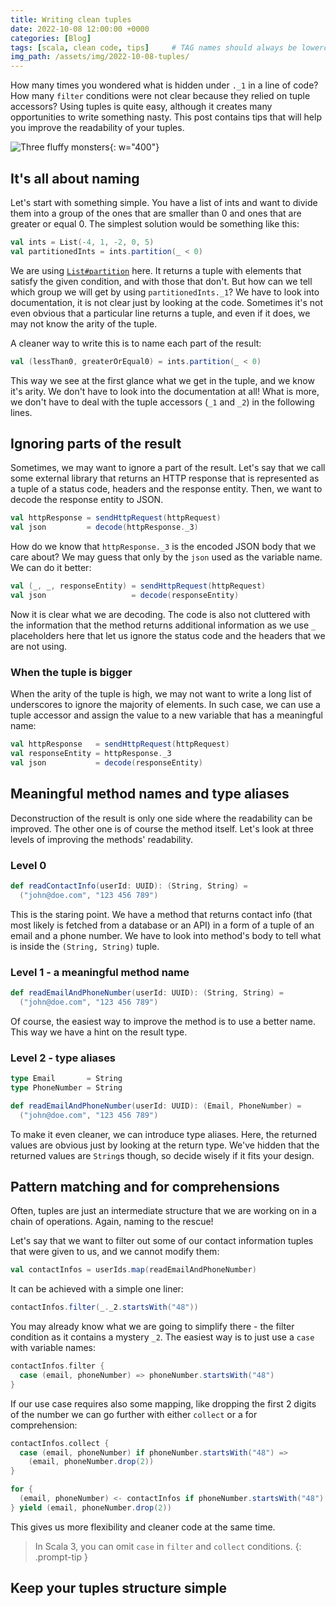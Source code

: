 ```yaml
---
title: Writing clean tuples
date: 2022-10-08 12:00:00 +0000
categories: [Blog]
tags: [scala, clean code, tips]     # TAG names should always be lowercase
img_path: /assets/img/2022-10-08-tuples/
---
```


How many times you wondered what is hidden under `._1` in a line of code?
How many `filter` conditions were not clear because they relied on tuple
accessors? Using tuples is quite easy, although it creates many
opportunities to write something nasty. This post contains tips that will
help you improve the readability of your tuples.

![Three fluffy monsters](three_fluffy_monsters.png){: w="400"}

## It's all about naming

Let's start with something simple. You have a list of ints and want to
divide them into a group of the ones that are smaller than 0 and ones
that are greater or equal 0. The simplest solution would be something
like this:

```scala
val ints = List(-4, 1, -2, 0, 5)
val partitionedInts = ints.partition(_ < 0)
```

We are using
[`List#partition`](https://www.scala-lang.org/api/current/scala/collection/immutable/List.html#partition(p:A=%3EBoolean):(List[A],List[A]))
here. It returns a tuple with elements that satisfy the given condition,
and with those that don't. But how can we tell which group we will get
by using `partitionedInts._1`? We have to look into documentation, it is
not clear just by looking at the code. Sometimes it's not even obvious
that a particular line returns a tuple, and even if it does, we may not
know the arity of the tuple.

A cleaner way to write this is to name each part of the result:

```scala
val (lessThan0, greaterOrEqual0) = ints.partition(_ < 0)
```

This way we see at the first glance what we get in the tuple, and we
know it's arity. We don't have to look into the documentation at all!
What is more, we don't have to deal with the tuple accessors (`_1` and
`_2`) in the following lines.

## Ignoring parts of the result

Sometimes, we may want to ignore a part of the result. Let's say that
we call some external library that returns an HTTP response that is
represented as a tuple of a status code, headers and the response entity.
Then, we want to decode the response entity to JSON.

```scala
val httpResponse = sendHttpRequest(httpRequest)
val json         = decode(httpResponse._3)
```

How do we know that `httpResponse._3` is the encoded JSON body that we
care about? We may guess that only by the `json` used as the variable
name. We can do it better:

```scala
val (_, _, responseEntity) = sendHttpRequest(httpRequest)
val json                   = decode(responseEntity)
```

Now it is clear what we are decoding. The code is also not cluttered
with the information that the method returns additional information
as we use `_` placeholders here that let us ignore the status code
and the headers that we are not using.

### When the tuple is bigger

When the arity of the tuple is high, we may not want to write a long
list of underscores to ignore the majority of elements. In such case,
we can use a tuple accessor and assign the value to a new variable
that has a meaningful name:

```scala
val httpResponse   = sendHttpRequest(httpRequest)
val responseEntity = httpResponse._3
val json           = decode(responseEntity)
```

## Meaningful method names and type aliases

Deconstruction of the result is only one side where the readability
can be improved. The other one is of course the method itself. Let's
look at three levels of improving the methods' readability.

### Level 0

```scala
def readContactInfo(userId: UUID): (String, String) =
  ("john@doe.com", "123 456 789")
```

This is the staring point. We have a method that returns contact info
(that most likely is fetched from a database or an API) in a form of
a tuple of an email and a phone number. We have to look into method's
body to tell what is inside the `(String, String)` tuple.

### Level 1 - a meaningful method name

```scala
def readEmailAndPhoneNumber(userId: UUID): (String, String) =
  ("john@doe.com", "123 456 789")
```

Of course, the easiest way to improve the method is to use a better
name. This way we have a hint on the result type.

### Level 2 - type aliases

```scala
type Email       = String
type PhoneNumber = String

def readEmailAndPhoneNumber(userId: UUID): (Email, PhoneNumber) =
  ("john@doe.com", "123 456 789")
```

To make it even cleaner, we can introduce type aliases. Here, the
returned values are obvious just by looking at the return type.
We've hidden that the returned values are `String`s though, so
decide wisely if it fits your design.

## Pattern matching and for comprehensions

Often, tuples are just an intermediate structure that we are
working on in a chain of operations. Again, naming to the rescue!

Let's say that we want to filter out some of our contact
information tuples that were given to us, and we cannot modify
them:

```scala
val contactInfos = userIds.map(readEmailAndPhoneNumber)
```

It can be achieved with a simple one liner:

```scala
contactInfos.filter(_._2.startsWith("48"))
```

You may already know what we are going to simplify there - the
filter condition as it contains a mystery `_2`. The easiest way
is to just use a `case` with variable names:

```scala
contactInfos.filter {
  case (email, phoneNumber) => phoneNumber.startsWith("48")
}
```

If our use case requires also some mapping, like dropping the
first 2 digits of the number we can go further with either
`collect` or a for comprehension:

```scala
contactInfos.collect {
  case (email, phoneNumber) if phoneNumber.startsWith("48") =>
    (email, phoneNumber.drop(2))
}
```

```scala
for {
  (email, phoneNumber) <- contactInfos if phoneNumber.startsWith("48")
} yield (email, phoneNumber.drop(2))
```

This gives us more flexibility and cleaner code at the same time.

> In Scala 3, you can omit `case` in `filter` and `collect` conditions.
{: .prompt-tip }

## Keep your tuples structure simple
